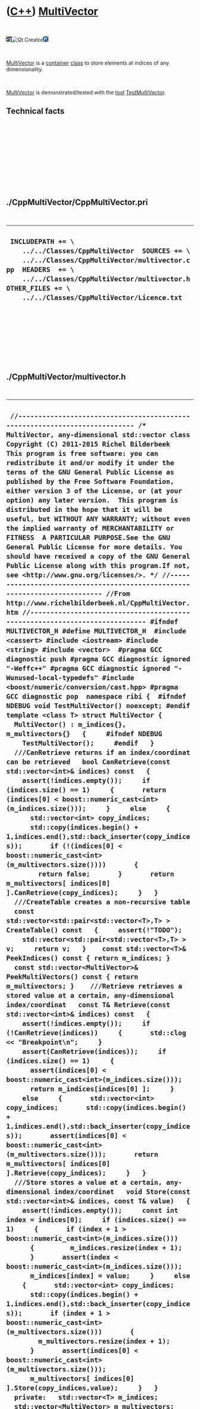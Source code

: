 



 

 

 

 

 

([C++](Cpp.htm)) [MultiVector](CppMultiVector.htm)
==================================================

 

![STL](PicStl.png)![Qt
Creator](PicQtCreator.png)![Lubuntu](PicLubuntu.png)

 

[MultiVector](CppMultiVector.htm) is a [container](CppContainer.htm)
[class](CppClass.htm) to store elements at indices of any
dimensionality.

 

[MultiVector](CppMultiVector.htm) is demonstrated/tested with the
[tool](Tools.htm) [TestMultiVector](ToolTestMultiVector.htm).

Technical facts
---------------

 

 

 

 

 

 

./CppMultiVector/CppMultiVector.pri
-----------------------------------

 

  --------------------------------------------------------------------------------------------------------------------------------------------------------------------------------------------------------------------------------------------------
  ` INCLUDEPATH += \     ../../Classes/CppMultiVector  SOURCES += \     ../../Classes/CppMultiVector/multivector.cpp  HEADERS  += \     ../../Classes/CppMultiVector/multivector.h  OTHER_FILES += \     ../../Classes/CppMultiVector/Licence.txt`
  --------------------------------------------------------------------------------------------------------------------------------------------------------------------------------------------------------------------------------------------------

 

 

 

 

 

./CppMultiVector/multivector.h
------------------------------

 

  ---------------------------------------------------------------------------------------------------------------------------------------------------------------------------------------------------------------------------------------------------------------------------------------------------------------------------------------------------------------------------------------------------------------------------------------------------------------------------------------------------------------------------------------------------------------------------------------------------------------------------------------------------------------------------------------------------------------------------------------------------------------------------------------------------------------------------------------------------------------------------------------------------------------------------------------------------------------------------------------------------------------------------------------------------------------------------------------------------------------------------------------------------------------------------------------------------------------------------------------------------------------------------------------------------------------------------------------------------------------------------------------------------------------------------------------------------------------------------------------------------------------------------------------------------------------------------------------------------------------------------------------------------------------------------------------------------------------------------------------------------------------------------------------------------------------------------------------------------------------------------------------------------------------------------------------------------------------------------------------------------------------------------------------------------------------------------------------------------------------------------------------------------------------------------------------------------------------------------------------------------------------------------------------------------------------------------------------------------------------------------------------------------------------------------------------------------------------------------------------------------------------------------------------------------------------------------------------------------------------------------------------------------------------------------------------------------------------------------------------------------------------------------------------------------------------------------------------------------------------------------------------------------------------------------------------------------------------------------------------------------------------------------------------------------------------------------------------------------------------------------------------------------------------------------------------------------------------------------------------------------------------------------------------------------------------------------------------------------------------------------------------------------------------------------------------------------------------------------------------------------------------------------------------------------------------------------------------------------------------------------------------------------------------------------------------------------------------------------------------------------------------------------------------------------------------------------------------------------------------------------------------------------------------------------------------------------------------------------------------------------------------------------------------------------------------------------------------------------------------------------------------------------------------------------------------------------------------------------------------------------------------------------------------------------------------------------------------------------------------------------------------------------------------------------------------------------------------------------------------------------------------------------------------------------------------------------------------------------------------------------------------------------------------------------------------------------
  ` //--------------------------------------------------------------------------- /* MultiVector, any-dimensional std::vector class Copyright (C) 2011-2015 Richel Bilderbeek  This program is free software: you can redistribute it and/or modify it under the terms of the GNU General Public License as published by the Free Software Foundation, either version 3 of the License, or (at your option) any later version.  This program is distributed in the hope that it will be useful, but WITHOUT ANY WARRANTY; without even the implied warranty of MERCHANTABILITY or FITNESS  A PARTICULAR PURPOSE.See the GNU General Public License for more details. You should have received a copy of the GNU General Public License along with this program.If not, see <http://www.gnu.org/licenses/>. */ //--------------------------------------------------------------------------- //From http://www.richelbilderbeek.nl/CppMultiVector.htm //--------------------------------------------------------------------------- #ifndef MULTIVECTOR_H #define MULTIVECTOR_H  #include <cassert> #include <iostream> #include <string> #include <vector>  #pragma GCC diagnostic push #pragma GCC diagnostic ignored "-Weffc++" #pragma GCC diagnostic ignored "-Wunused-local-typedefs" #include <boost/numeric/conversion/cast.hpp> #pragma GCC diagnostic pop  namespace ribi {  #ifndef NDEBUG void TestMultiVector() noexcept; #endif  template <class T> struct MultiVector {   MultiVector() : m_indices{}, m_multivectors{}   {     #ifndef NDEBUG     TestMultiVector();     #endif   }    ///CanRetrieve returns if an index/coordinat can be retrieved   bool CanRetrieve(const std::vector<int>& indices) const   {     assert(!indices.empty());     if (indices.size() == 1)     {       return (indices[0] < boost::numeric_cast<int>(m_indices.size()));     }     else     {       std::vector<int> copy_indices;       std::copy(indices.begin() + 1,indices.end(),std::back_inserter(copy_indices));       if (!(indices[0] < boost::numeric_cast<int>(m_multivectors.size())))       {         return false;       }       return m_multivectors[ indices[0] ].CanRetrieve(copy_indices);     }   }    ///CreateTable creates a non-recursive table   const std::vector<std::pair<std::vector<T>,T> > CreateTable() const   {     assert(!"TODO");     std::vector<std::pair<std::vector<T>,T> > v;     return v;   }    const std::vector<T>& PeekIndices() const { return m_indices; }    const std::vector<MultiVector>& PeekMultiVectors() const { return m_multivectors; }    ///Retrieve retrieves a stored value at a certain, any-dimensional index/coordinat   const T& Retrieve(const std::vector<int>& indices) const   {     assert(!indices.empty());     if (!CanRetrieve(indices))     {       std::clog << "Breakpoint\n";     }     assert(CanRetrieve(indices));     if (indices.size() == 1)     {       assert(indices[0] < boost::numeric_cast<int>(m_indices.size()));       return m_indices[indices[0] ];     }     else     {       std::vector<int> copy_indices;       std::copy(indices.begin() + 1,indices.end(),std::back_inserter(copy_indices));       assert(indices[0] < boost::numeric_cast<int>(m_multivectors.size()));       return m_multivectors[ indices[0] ].Retrieve(copy_indices);     }   }    ///Store stores a value at a certain, any-dimensional index/coordinat   void Store(const std::vector<int>& indices, const T& value)   {     assert(!indices.empty());     const int index = indices[0];     if (indices.size() == 1)     {       if (index + 1 > boost::numeric_cast<int>(m_indices.size()))       {         m_indices.resize(index + 1);       }       assert(index < boost::numeric_cast<int>(m_indices.size()));       m_indices[index] = value;     }     else     {       std::vector<int> copy_indices;       std::copy(indices.begin() + 1,indices.end(),std::back_inserter(copy_indices));       if (index + 1 > boost::numeric_cast<int>(m_multivectors.size()))       {         m_multivectors.resize(index + 1);       }       assert(indices[0] < boost::numeric_cast<int>(m_multivectors.size()));       m_multivectors[ indices[0] ].Store(copy_indices,value);     }   }    private:   std::vector<T> m_indices;   std::vector<MultiVector> m_multivectors;    public:    static std::string GetVersion()   {     return "1.1";   }    std::vector<std::string> GetVersionHistory()   {     return {       "2011-03-02: version 1.0: initial version",       "2011-03-02: version 1.1: added CanRetrieve and Peek member functions"     };   }   };  } //~namespace ribi  #endif // MULTIVECTOR_H`
  ---------------------------------------------------------------------------------------------------------------------------------------------------------------------------------------------------------------------------------------------------------------------------------------------------------------------------------------------------------------------------------------------------------------------------------------------------------------------------------------------------------------------------------------------------------------------------------------------------------------------------------------------------------------------------------------------------------------------------------------------------------------------------------------------------------------------------------------------------------------------------------------------------------------------------------------------------------------------------------------------------------------------------------------------------------------------------------------------------------------------------------------------------------------------------------------------------------------------------------------------------------------------------------------------------------------------------------------------------------------------------------------------------------------------------------------------------------------------------------------------------------------------------------------------------------------------------------------------------------------------------------------------------------------------------------------------------------------------------------------------------------------------------------------------------------------------------------------------------------------------------------------------------------------------------------------------------------------------------------------------------------------------------------------------------------------------------------------------------------------------------------------------------------------------------------------------------------------------------------------------------------------------------------------------------------------------------------------------------------------------------------------------------------------------------------------------------------------------------------------------------------------------------------------------------------------------------------------------------------------------------------------------------------------------------------------------------------------------------------------------------------------------------------------------------------------------------------------------------------------------------------------------------------------------------------------------------------------------------------------------------------------------------------------------------------------------------------------------------------------------------------------------------------------------------------------------------------------------------------------------------------------------------------------------------------------------------------------------------------------------------------------------------------------------------------------------------------------------------------------------------------------------------------------------------------------------------------------------------------------------------------------------------------------------------------------------------------------------------------------------------------------------------------------------------------------------------------------------------------------------------------------------------------------------------------------------------------------------------------------------------------------------------------------------------------------------------------------------------------------------------------------------------------------------------------------------------------------------------------------------------------------------------------------------------------------------------------------------------------------------------------------------------------------------------------------------------------------------------------------------------------------------------------------------------------------------------------------------------------------------------------------------------------------------------------------------------

 

 

 

 

 

./CppMultiVector/multivector.cpp
--------------------------------

 

  -------------------------------------------------------------------------------------------------------------------------------------------------------------------------------------------------------------------------------------------------------------------------------------------------------------------------------------------------------------------------------------------------------------------------------------------------------------------------------------------------------------------------------------------------------------------------------------------------------------------------------------------------------------------------------------------------------------------------------------------------------------------------------------------------------------------------------------------------------------------------------------------------------------------------------------------------------------------------------------------------------------------------------------------------------------------------------------------------------------------------------------------------------------------------------------------------------------------------------------------------------------------------------------------------------------------------------------------------------------------------------------------------------------------------------------------------------------------------------------------------------------------------------------------------------------------------------------------------------------------------------------------------------------------------------------------------------------------------------------------------------------------------------------------------------------------------------------------------------------------------------------------------------------------------------------------------------------------------------------------------------------------------------------------------------------------------------------------------------------------------------------------------------------------------------------------------------------------------------------------------------------------------------------------------------------------------------------------------------------------------------------------------------------------------------------------------------------------------------------------------------------------------------------------------------------------------------------------------------------------------------------------------------------------------------------------------------------------------------------------------------------------------------------------------------------------------------------------------------------------------------------------------------------------------------------------------------------------------------------------------------------------------------------------------------------------------------------------------------------------------------------------------------------------------------------------------------------------------------------
  ` //--------------------------------------------------------------------------- /* MultiVector, any-dimensional std::vector class Copyright (C) 2011-2015 Richel Bilderbeek  This program is free software: you can redistribute it and/or modify it under the terms of the GNU General Public License as published by the Free Software Foundation, either version 3 of the License, or (at your option) any later version.  This program is distributed in the hope that it will be useful, but WITHOUT ANY WARRANTY; without even the implied warranty of MERCHANTABILITY or FITNESS  A PARTICULAR PURPOSE.See the GNU General Public License for more details. You should have received a copy of the GNU General Public License along with this program.If not, see <http://www.gnu.org/licenses/>. */ //--------------------------------------------------------------------------- //From http://www.richelbilderbeek.nl/CppMultiVector.htm //--------------------------------------------------------------------------- #include "multivector.h" #include "testtimer.h"  #ifndef NDEBUG void ribi::TestMultiVector() noexcept {   {     static bool is_tested{false};     if (is_tested) return;     is_tested = true;   }   {    }   const TestTimer test_timer(__func__,__FILE__,1.0);   ribi::MultiVector<int> x;   //1 dimensional   x.Store( { 0 }, 0);   x.Store( { 1 }, 1);   x.Store( { 2 }, 2);   x.Store( { 3 }, 3);   x.Store( { 4 }, 4);   assert(x.Retrieve( { 0 } ) ==  0);   assert(x.Retrieve( { 1 } ) ==  1);   assert(x.Retrieve( { 2 } ) ==  2);   assert(x.Retrieve( { 3 } ) ==  3);   assert(x.Retrieve( { 4 } ) ==  4);   //2 dimensional;   x.Store( { 0,0 },  0);   x.Store( { 1,1 },  1);   x.Store( { 2,2 },  4);   x.Store( { 3,3 },  9);   x.Store( { 4,4 }, 16);   assert(x.Retrieve( { 0,0 } ) ==  0);   assert(x.Retrieve( { 1,1 } ) ==  1);   assert(x.Retrieve( { 2,2 } ) ==  4);   assert(x.Retrieve( { 3,3 } ) ==  9);   assert(x.Retrieve( { 4,4 } ) == 16);   //3 dimensional;   x.Store( { 0,0,0 },  0);   x.Store( { 1,1,1 },  1);   x.Store( { 2,2,2 },  8);   x.Store( { 3,3,3 }, 27);   x.Store( { 4,4,4 }, 54);   assert(x.Retrieve( { 0,0,0 } ) ==   0);   assert(x.Retrieve( { 1,1,1 } ) ==   1);   assert(x.Retrieve( { 2,2,2 } ) ==   8);   assert(x.Retrieve( { 3,3,3 } ) ==  27);   assert(x.Retrieve( { 4,4,4 } ) ==  54);   //4 dimensional;   x.Store( { 0,0,0,0 },   0);   x.Store( { 1,1,1,1 },   1);   x.Store( { 2,2,2,2 },  16);   x.Store( { 3,3,3,3 },  81);   x.Store( { 4,4,4,4 }, 216);   assert(x.Retrieve( { 0,0,0,0 } ) ==   0);   assert(x.Retrieve( { 1,1,1,1 } ) ==   1);   assert(x.Retrieve( { 2,2,2,2 } ) ==  16);   assert(x.Retrieve( { 3,3,3,3 } ) ==  81);   assert(x.Retrieve( { 4,4,4,4 } ) == 216);   //5 dimensional;   x.Store( { 0,0,0,0,0 },   0);   x.Store( { 1,1,1,1,1 },   1);   x.Store( { 2,2,2,2,2 },  32);   x.Store( { 3,3,3,3,3 }, 243);   x.Store( { 4,4,4,4,4 }, 864);   assert(x.Retrieve( { 0,0,0,0,0 } ) ==    0);   assert(x.Retrieve( { 1,1,1,1,1 } ) ==    1);   assert(x.Retrieve( { 2,2,2,2,2 } ) ==   32);   assert(x.Retrieve( { 3,3,3,3,3 } ) ==  243);   assert(x.Retrieve( { 4,4,4,4,4 } ) ==  864);  } #endif`
  -------------------------------------------------------------------------------------------------------------------------------------------------------------------------------------------------------------------------------------------------------------------------------------------------------------------------------------------------------------------------------------------------------------------------------------------------------------------------------------------------------------------------------------------------------------------------------------------------------------------------------------------------------------------------------------------------------------------------------------------------------------------------------------------------------------------------------------------------------------------------------------------------------------------------------------------------------------------------------------------------------------------------------------------------------------------------------------------------------------------------------------------------------------------------------------------------------------------------------------------------------------------------------------------------------------------------------------------------------------------------------------------------------------------------------------------------------------------------------------------------------------------------------------------------------------------------------------------------------------------------------------------------------------------------------------------------------------------------------------------------------------------------------------------------------------------------------------------------------------------------------------------------------------------------------------------------------------------------------------------------------------------------------------------------------------------------------------------------------------------------------------------------------------------------------------------------------------------------------------------------------------------------------------------------------------------------------------------------------------------------------------------------------------------------------------------------------------------------------------------------------------------------------------------------------------------------------------------------------------------------------------------------------------------------------------------------------------------------------------------------------------------------------------------------------------------------------------------------------------------------------------------------------------------------------------------------------------------------------------------------------------------------------------------------------------------------------------------------------------------------------------------------------------------------------------------------------------------------------------

 

 

 

 

 





 

[![Valid XHTML 1.0 Strict](valid-xhtml10.png){width="88"
height="31"}](http://validator.w3.org/check?uri=referer)

This page has been created by the [tool](Tools.htm)
[CodeToHtml](ToolCodeToHtml.htm)

